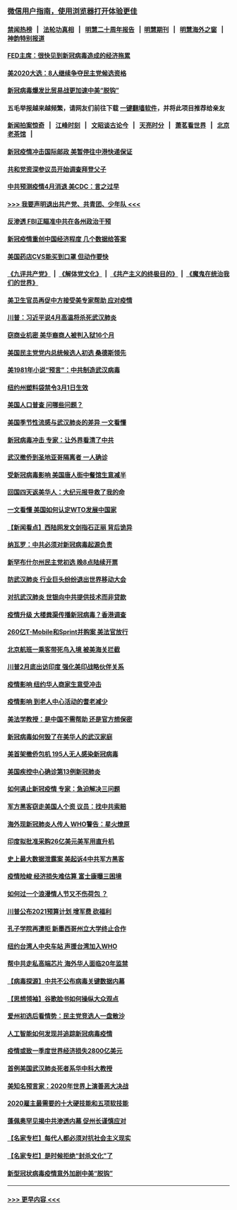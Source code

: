 ### [微信用户指南，使用浏览器打开体验更佳](https://github.com/gfw-breaker/banned-news1/blob/master/indexes/wechat-guide.md?t=0)
#### [禁闻热榜](热点新闻.md?t=0)  &nbsp;&nbsp;|&nbsp;&nbsp; [法轮功真相](https://github.com/gfw-breaker/truth/blob/master/README.md?t=0) &nbsp;&nbsp;|&nbsp;&nbsp; [明慧二十周年报告](https://github.com/gfw-breaker/mh-reports/blob/master/README.md?t=0) &nbsp;&nbsp;|&nbsp;&nbsp;[明慧期刊](https://github.com/gfw-breaker/mh-qikan) &nbsp;&nbsp;|&nbsp;&nbsp; [明慧海外之窗](https://github.com/gfw-breaker/mh-news/blob/master/README.md?t=0) &nbsp;&nbsp;|&nbsp;&nbsp; [神韵特别报道](https://github.com/gfw-breaker/mh-news/blob/master/shenyun.md?t=0)
#### [FED主席：很快见到新冠病毒造成的经济拖累](../pages/nsc412/n11864507.md?t=02130633) 
#### [美2020大选：8人继续争夺民主党候选资格](../pages/nsc412/n11864327.md?t=02130633) 
#### [新冠病毒爆发比贸易战更加速中美“脱钩”](../pages/nsc412/n11864470.md?t=02130633) 
#### 五毛举报越来越频繁，请网友们前往下载 [一键翻墙软件](https://github.com/gfw-breaker/ssr-accounts)，并将此项目推荐给亲友
#### [新闻拍案惊奇](https://github.com/gfw-breaker/banned-news1/blob/master/pages/link4.md) &nbsp;&nbsp;|&nbsp;&nbsp; [江峰时刻](https://github.com/gfw-breaker/banned-news1/blob/master/pages/link4.md) &nbsp;&nbsp;|&nbsp;&nbsp; [文昭谈古论今](https://github.com/gfw-breaker/banned-news1/blob/master/pages/link4.md) &nbsp;&nbsp;|&nbsp;&nbsp; [天亮时分](https://github.com/gfw-breaker/banned-news1/blob/master/pages/link4.md) &nbsp;&nbsp;|&nbsp;&nbsp; [萧茗看世界](https://github.com/gfw-breaker/banned-news1/blob/master/pages/link4.md) &nbsp;&nbsp;|&nbsp;&nbsp; [北京老茶馆](https://github.com/gfw-breaker/banned-news1/blob/master/pages/link4.md) &nbsp;&nbsp;|&nbsp;&nbsp; 
#### [新冠疫情冲击国际邮政 美暂停往中港快递保证](../pages/nsc412/n11864207.md?t=02130633) 
#### [共和党资深参议员开始调查拜登父子](../pages/nsc412/n11863984.md?t=02130633) 
#### [中共预测疫情4月消退 美CDC：言之过早](../pages/nsc412/n11864310.md?t=02130633) 
#### [>>> 我要声明退出共产党、共青团、少年队 <<<](https://github.com/begood0513/goodnews/blob/master/quit/letter.md) 
#### [反渗透 FBI正瞄准中共在各州政治干预](../pages/nsc412/n11864300.md?t=02130633) 
#### [新冠疫情重创中国经济程度 几个数据给答案](../pages/nsc412/n11864203.md?t=02130633) 
#### [美国药店CVS能买到口罩 但动作要快](../pages/nsc412/n11862438.md?t=02130633) 
#### [《九评共产党》](https://github.com/begood0513/9ping.md/blob/master/README.md) &nbsp;|&nbsp; [《解体党文化》](../../../../jtdwh.md/blob/master/README.md)  &nbsp;|&nbsp; [《共产主义的终极目的》](../../../../gczydzjmd.md/blob/master/README.md) &nbsp;|&nbsp; [《魔鬼在统治我们的世界》](../../../../mgztzwmdsj.md/blob/master/README.md) 
#### [美卫生官员再促中方接受美专家帮助 应对疫情](../pages/nsc412/n11864043.md?t=02130633) 
#### [川普：习近平说4月高温将杀死武汉肺炎](../pages/nsc412/n11860814.md?t=02130633) 
#### [窃商业机密 美华裔商人被判入狱16个月](../pages/nsc412/n11863911.md?t=02130633) 
#### [美国民主党党内总统候选人初选 桑德斯领先](../pages/nsc412/n11863475.md?t=02130633) 
#### [美1981年小说“预言”：中共制造武汉病毒](../pages/nsc412/n11863306.md?t=02130633) 
#### [纽约州塑料袋禁令3月1日生效](../pages/nsc412/n11862832.md?t=02130633) 
#### [美国人口普查  问哪些问题？](../pages/nsc412/n11862808.md?t=02130633) 
#### [美国季节性流感与武汉肺炎的差异 一文看懂](../pages/nsc412/n11862428.md?t=02130633) 
#### [新冠病毒冲击 专家：让外界看清了中共](../pages/nsc412/n11862280.md?t=02130633) 
#### [武汉撤侨到圣地亚哥隔离者 一人确诊](../pages/nsc412/n11862460.md?t=02130633) 
#### [受新冠病毒影响 美国唐人街中餐馆生意减半](../pages/nsc412/n11861940.md?t=02130633) 
#### [回国四天返美华人：大纪元报导救了我的命](../pages/nsc412/n11862181.md?t=02130633) 
#### [一文看懂 美国如何认定WTO发展中国家](../pages/nsc412/n11862051.md?t=02130633) 
#### [【新闻看点】西陆网发文剑指石正丽 背后诡异](../pages/nsc412/n11861792.md?t=02130633) 
#### [纳瓦罗：中共必须对新冠病毒起源负责](../pages/nsc412/n11861810.md?t=02130633) 
#### [新罕布什尔州民主党初选 晚8点陆续开票](../pages/nsc412/n11861872.md?t=02130633) 
#### [防武汉肺炎 行业巨头纷纷退出世界移动大会](../pages/nsc412/n11861795.md?t=02130633) 
#### [对抗武汉肺炎 世银向中共提供技术而非贷款](../pages/nsc412/n11861652.md?t=02130633) 
#### [疫情升级 大楼粪渠传播新冠病毒？香港调查](../pages/nsc412/n11861556.md?t=02130633) 
#### [260亿T-Mobile和Sprint并购案 美法官放行](../pages/nsc412/n11861511.md?t=02130633) 
#### [北京航班一乘客带死鸟入境 被美海关拦截](../pages/nsc412/n11861317.md?t=02130633) 
#### [川普2月底出访印度 强化美印战略伙伴关系](../pages/nsc412/n11860557.md?t=02130633) 
#### [疫情影响  纽约华人商家生意受冲击](../pages/nsc412/n11860284.md?t=02130633) 
#### [疫情影响  到老人中心活动的耆老减少](../pages/nsc412/n11860199.md?t=02130633) 
#### [美法学教授：是中国不需帮助 还是官方想保密](../pages/nsc412/n11859492.md?t=02130633) 
#### [新冠病毒如何毁了在美华人的武汉家庭](../pages/nsc412/n11859524.md?t=02130633) 
#### [美首架撤侨包机 195人无人感染新冠病毒](../pages/nsc412/n11859908.md?t=02130633) 
#### [美国疾控中心确诊第13例新冠肺炎](../pages/nsc412/n11859966.md?t=02130633) 
#### [如何遏止新冠疫情 专家：急迫解决三问题](../pages/nsc412/n11859685.md?t=02130633) 
#### [军方黑客窃走美国人个资 议员：找中共索赔](../pages/nsc412/n11859371.md?t=02130633) 
#### [海外现新冠肺炎人传人 WHO警告：星火燎原](../pages/nsc412/n11859252.md?t=02130633) 
#### [印度拟批准采购26亿美元美军用直升机](../pages/nsc412/n11859143.md?t=02130633) 
#### [史上最大数据泄露案 美起诉4中共军方黑客](../pages/nsc412/n11859115.md?t=02130633) 
#### [疫情险峻 经济损失难估算 富士康曝三困境](../pages/nsc412/n11859120.md?t=02130633) 
#### [如何过一个浪漫情人节又不伤荷包 ？](../pages/nsc412/n11858969.md?t=02130633) 
#### [川普公布2021预算计划 增军费 砍福利](../pages/nsc412/n11859012.md?t=02130633) 
#### [孔子学院再遭拒 新墨西哥州立大学终止合作](../pages/nsc412/n11858661.md?t=02130633) 
#### [纽约台湾人中央车站  声援台湾加入WHO](../pages/nsc412/n11857757.md?t=02130633) 
#### [帮中共走私高端芯片 海外华人面临20年监禁](../pages/nsc412/n11855016.md?t=02130633) 
#### [【病毒探源】中共不公布病毒关键数据内幕](../pages/nsc412/n11856584.md?t=02130633) 
#### [【思想领袖】谷歌脸书如何操纵大众观点](../pages/nsc412/n11680874.md?t=02130633) 
#### [爱州初选后看情势：民主党竞选人一盘散沙](../pages/nsc412/n11856557.md?t=02130633) 
#### [人工智能如何发现并追踪新冠病毒疫情](../pages/nsc412/n11856398.md?t=02130633) 
#### [疫情或致一季度世界经济损失2800亿美元](../pages/nsc412/n11855639.md?t=02130633) 
#### [首例美国武汉肺炎死者系华中科大教授](../pages/nsc412/n11855500.md?t=02130633) 
#### [美知名预言家：2020年世界上演善恶大决战](../pages/nsc412/n11855418.md?t=02130633) 
#### [2020雇主最需要的十大硬技能和五项软技能](../pages/nsc412/n11850953.md?t=02130633) 
#### [蓬佩奥罕见揭中共渗透内幕 促州长谨慎应对](../pages/nsc412/n11854685.md?t=02130633) 
#### [【名家专栏】每代人都必须对抗社会主义现实](../pages/nsc412/n11831412.md?t=02130633) 
#### [【名家专栏】是时候拒绝“封杀文化”了](../pages/nsc412/n11814093.md?t=02130633) 
#### [新型冠状病毒疫情意外加剧中美“脱钩”](../pages/nsc412/n11854475.md?t=02130633) 

----
#### [ >>> 更早内容 <<< ](../indexes/nsc412-earlier.md)
